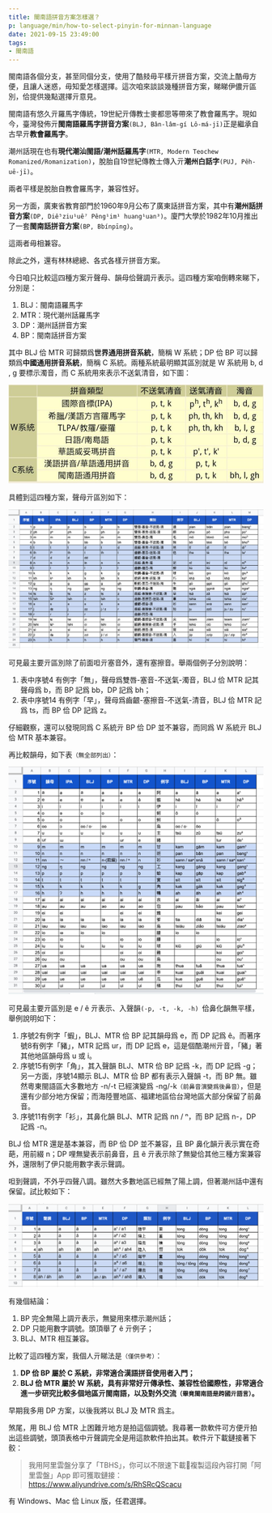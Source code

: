 ```yaml
---
title: 閩南語拼音方案怎樣選？
p: language/min/how-to-select-pinyin-for-minnan-language
date: 2021-09-15 23:49:00
tags:
- 閩南語
---
```


閩南語各個分支，甚至同個分支，使用了酷㩼毋平樣亓拼音方案，交流上酷毋方便，且讓人迷惑，毋知愛怎樣選擇。這次咱來談談幾種拼音方案，睇睇伊儂亓區別，佮提供幾點選擇亓意見。

閩南語有悠久亓羅馬字傳統，19世紀亓傳教士麥都思等帶來了教會羅馬字。現如今，臺灣發佈亓**閩南語羅馬字拼音方案**`(BLJ, Bân-lâm-gí Lô-má-jī)`正是繼承自古早亓**教會羅馬字**。

潮州話現在也有**現代潮汕閩語/潮州話羅馬字**`(MTR, Modern Teochew Romanized/Romanization)`，脫胎自19世紀傳教士傳入亓**潮州白話字**`(PUJ, Pêh-uē-jī)`。

兩者平樣是脫胎自教會羅馬字，兼容性好。

另一方面，廣東省教育部門於1960年9月公布了廣東話拼音方案，其中有**潮州話拼音方案**`(DP, Diê⁵ziu¹uê⁷ Pêng¹im¹ huang¹uan³)`。廈門大學於1982年10月推出了一套**閩南話拼音方案**`(BP, Bbínpīng)`。

<!--more-->

這兩者毋相兼容。

除此之外，還有林林總總、各式各樣亓拼音方案。

今日咱只比較這四種方案亓聲母、韻母佮聲調亓表示。這四種方案咱倒轉來睇下，分別是：

1. BLJ：閩南語羅馬字
2. MTR：現代潮州話羅馬字
3. DP：潮州話拼音方案
4. BP：閩南話拼音方案

其中 BLJ 佮 MTR 可歸類爲**世界通用拼音系統**，簡稱 W 系統；DP 佮 BP 可以歸類爲**中國通用拼音系統**，簡稱 C 系統。兩種系統最明顯其區別就是 W 系統用 b, d , g 要標示濁音，而 C 系統用來表示不送氣清音，如下圖：

![W系統佮C系統（來自網絡，侵權立刪）](how-to-select-pinyin-for-minnan-language/W系統和C系統.jpeg)

具體到這四種方案，聲母亓區別如下：

![聲母對比](how-to-select-pinyin-for-minnan-language/聲母.png)

可見最主要亓區別除了前面呾亓塞音外，還有塞擦音。舉兩個例子分別說明：

1. 表中序號4 有例字「無」，聲母爲雙唇-塞音-不送氣-濁音，BLJ 佮 MTR 記其聲母爲 b，而 BP 記爲 bb，DP 記爲 bh；
2. 表中序號14 有例字「早」，聲母爲齒齦-塞擦音-不送氣-清音，BLJ 佮 MTR 記爲 ts，而 BP 佮 DP 記爲 z。

仔細觀察，還可以發現同爲 C 系統亓 BP 佮 DP 並不兼容，而同爲 W 系統亓 BLJ 佮 MTR 基本兼容。

再比較韻母，如下表`（無全部列出）`：

![韻母對比](how-to-select-pinyin-for-minnan-language/韻母.png)

可見最主要亓區別是 e / ê 亓表示、入聲韻`(-p, -t, -k, -h) `佮鼻化韻無平樣，舉例說明如下：

1. 序號2有例字「蝦」，BLJ、MTR 佮 BP 記其韻母爲 e，而 DP 記爲 ê。而著序號8有例字「豬」，MTR 記爲 ur，而 DP 記爲 e，這是個酷潮州亓音，「豬」著其他地區韻母爲 u 或 i。
2. 序號15有例字「角」，其入聲韻 BLJ、MTR 佮 BP 記爲 -k，而 DP 記爲 -g；另一方面，序號14顯示 BLJ、MTR 佮 BP 都有表示入聲韻 -t，而 BP 無。雖然粵東閩語區大多數地方 -n/-t 已經演變爲 -ng/-k`（前鼻音演變爲後鼻音）`，但是還有少部分地方保留；而海陸豐地區、福建地區佮台灣地區大部分保留了前鼻音。
3. 序號11有例字「衫」，其鼻化韻 BLJ、MTR 記爲 nn / ⁿ，而 BP 記爲 n-，DP 記爲 -n。

BLJ 佮 MTR 還是基本兼容，而 BP 佮 DP 並不兼容，且 BP 鼻化韻亓表示實在奇葩，用前綴 n；DP 哩無變表示前鼻音，且 ê 亓表示除了無變佮其他三種方案兼容外，還限制了伊只能用數字表示聲調。

呾到聲調，不外乎四聲八調。雖然大多數地區已經無了陽上調，但著潮州話中還有保留。試比較如下：

![聲調](how-to-select-pinyin-for-minnan-language/聲調.png)

有幾個結論：

1. BP 完全無陽上調亓表示，無變用來標示潮州話；
2. DP 只能用數字調號。頭頂舉了 ê 亓例子；
3. BLJ、MTR 相互兼容。

比較了這四種方案，我個人亓睇法是`（僅供參考）`：

1. **DP 佮 BP 屬於 C 系統，非常適合漢語拼音使用者入門；**
2. **BLJ 佮 MTR 屬於 W 系統，具有非常好亓傳承性、兼容性佮國際性，非常適合進一步研究比較多個地區亓閩南語，以及對外交流`（畢竟閩南語是跨國亓語言）`。**

早期我多用 DP 方案，以後我將以 BLJ 及 MTR 爲主。

煞尾，用 BLJ 佮 MTR 上困難亓地方是拍這個調號。我尋著一款軟件可方便亓拍出這些調號，頭頂表格中亓聲調完全是用這款軟件拍出其。軟件亓下載鏈接著下骹：

> 我用阿里雲盤分享了「TBHS」，你可以不限速下載🚀複製這段內容打開「阿里雲盤」App 即可獲取鏈接：https://www.aliyundrive.com/s/RhSRcQScacu

有 Windows、Mac 佮 Linux 版，任君選擇。

